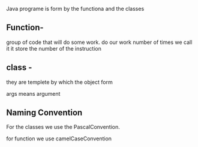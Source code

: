 Java programe is form by the functiona and the classes

## Function-
group of code that will do some work. 
do our work number of times we call it
it store the number of the instruction

## class -
they are templete by which the object form

args means argument

## Naming Convention
For the classes we use the PascalConvention.

for function we use camelCaseConvention
